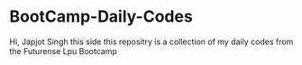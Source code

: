 # BootCamp-Daily-Codes
Hi, Japjot Singh this side this repositry is a collection of my daily codes from the Futurense Lpu Bootcamp
